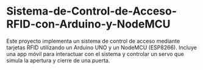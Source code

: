 # Sistema-de-Control-de-Acceso-RFID-con-Arduino-y-NodeMCU
Este proyecto implementa un sistema de control de acceso mediante tarjetas RFID utilizando un Arduino UNO y un NodeMCU (ESP8266). Incluye una app móvil para interactuar con el sistema y controlar un servo que simula la apertura y cierre de una puerta.
